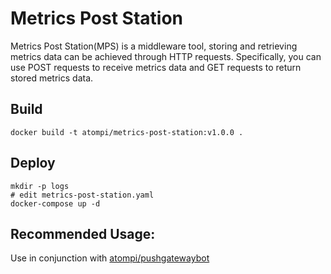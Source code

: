 # Metrics Post Station

Metrics Post Station(MPS) is a middleware tool, storing and retrieving metrics data can be achieved through HTTP requests. Specifically, you can use POST requests to receive metrics data and GET requests to return stored metrics data.

## Build

```
docker build -t atompi/metrics-post-station:v1.0.0 .
```

## Deploy

```
mkdir -p logs
# edit metrics-post-station.yaml
docker-compose up -d
```

## Recommended Usage:

Use in conjunction with [atompi/pushgatewaybot](https://github.com/atompi/pushgatewaybot)
